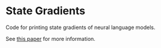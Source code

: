 # State Gradients

Code for printing state gradients of neural language models.

See [this paper](https://www.researchgate.net/publication/325818651_State_Gradients_for_RNN_Memory_Analysis) for more information.
